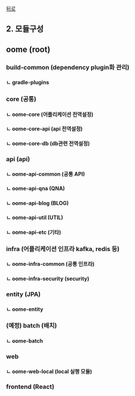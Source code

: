[뒤로](../README.md)
## 2. 모듈구성

## oome (root)

### build-common (dependency plugin화 관리)
#### ㄴ gradle-plugins

### core (공통)
#### ㄴ oome-core (어플리케이션 전역설정)
#### ㄴ oome-core-api (api 전역설정)
#### ㄴ oome-core-db (db관련 전역설정)

### api (api)
#### ㄴ oome-api-common (공통 API)
#### ㄴ oome-api-qna (QNA)
#### ㄴ oome-api-blog (BLOG)
#### ㄴ oome-api-util (UTIL)
#### ㄴ oome-api-etc (기타)

### infra (어플리케이션 인프라 kafka, redis 등)
#### ㄴ oome-infra-common (공통 인프라)
#### ㄴ oome-infra-security (security)

### entity (JPA)
#### ㄴ oome-entity 

### (예정) batch (배치)
#### ㄴ oome-batch

### web
#### ㄴ oome-web-local (local 실행 모듈)

### frontend (React)
